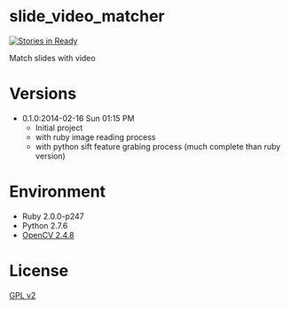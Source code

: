 slide_video_matcher
===================
[![Stories in Ready](https://badge.waffle.io/speed-of-light/slide_video_matcher.png?label=ready)](https://waffle.io/speed-of-light/slide_video_matcher)

Match slides with video

# Versions

- 0.1.0:2014-02-16 Sun 01:15 PM
  - Initial project
  - with ruby image reading process
  - with python sift feature grabing process (much complete than ruby version)

# Environment

- Ruby 2.0.0-p247
- Python 2.7.6
- [OpenCV 2.4.8](http://opencv.org/)

# License

[ GPL v2 ](https://raw2.github.com/speed-of-light/slide_video_matcher/master/LICENSE)
